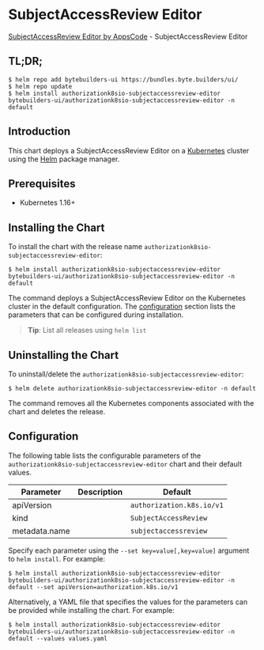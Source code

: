 # SubjectAccessReview Editor

[SubjectAccessReview Editor by AppsCode](https://byte.builders) - SubjectAccessReview Editor

## TL;DR;

```console
$ helm repo add bytebuilders-ui https://bundles.byte.builders/ui/
$ helm repo update
$ helm install authorizationk8sio-subjectaccessreview-editor bytebuilders-ui/authorizationk8sio-subjectaccessreview-editor -n default
```

## Introduction

This chart deploys a SubjectAccessReview Editor on a [Kubernetes](http://kubernetes.io) cluster using the [Helm](https://helm.sh) package manager.

## Prerequisites

- Kubernetes 1.16+

## Installing the Chart

To install the chart with the release name `authorizationk8sio-subjectaccessreview-editor`:

```console
$ helm install authorizationk8sio-subjectaccessreview-editor bytebuilders-ui/authorizationk8sio-subjectaccessreview-editor -n default
```

The command deploys a SubjectAccessReview Editor on the Kubernetes cluster in the default configuration. The [configuration](#configuration) section lists the parameters that can be configured during installation.

> **Tip**: List all releases using `helm list`

## Uninstalling the Chart

To uninstall/delete the `authorizationk8sio-subjectaccessreview-editor`:

```console
$ helm delete authorizationk8sio-subjectaccessreview-editor -n default
```

The command removes all the Kubernetes components associated with the chart and deletes the release.

## Configuration

The following table lists the configurable parameters of the `authorizationk8sio-subjectaccessreview-editor` chart and their default values.

|   Parameter   | Description |          Default          |
|---------------|-------------|---------------------------|
| apiVersion    |             | `authorization.k8s.io/v1` |
| kind          |             | `SubjectAccessReview`     |
| metadata.name |             | `subjectaccessreview`     |


Specify each parameter using the `--set key=value[,key=value]` argument to `helm install`. For example:

```console
$ helm install authorizationk8sio-subjectaccessreview-editor bytebuilders-ui/authorizationk8sio-subjectaccessreview-editor -n default --set apiVersion=authorization.k8s.io/v1
```

Alternatively, a YAML file that specifies the values for the parameters can be provided while
installing the chart. For example:

```console
$ helm install authorizationk8sio-subjectaccessreview-editor bytebuilders-ui/authorizationk8sio-subjectaccessreview-editor -n default --values values.yaml
```
